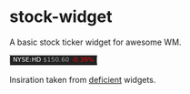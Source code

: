 stock-widget
============

A basic stock ticker widget for awesome WM.

![stock widget](./screenshot.png)

Insiration taken from [deficient](https://github.com/deficient) widgets.
